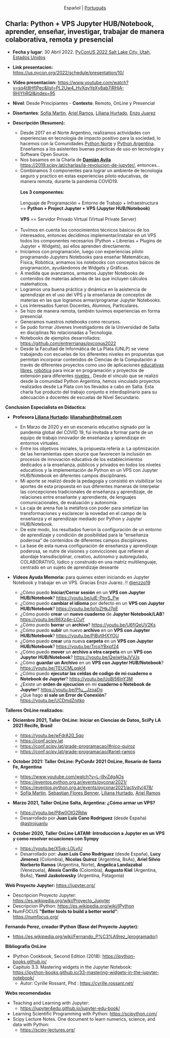 <p align="center">
<span> Español </span>
| 
<a href="https://github.com/asnramos/pyconus2022/blob/main/README.pt-BR.md"> Português </a>
</p>

## Charla: Python + VPS Jupyter HUB/Notebook, aprender, enseñar, investigar, trabajar de manera colaborativa, remota y presencial
* **Fecha y lugar**: 30 Abril 2022. [PyConUS 2022 Salt Lake City, Utah, Estados Unidos](https://us.pycon.org/2022)
* **Link presentacion:** https://us.pycon.org/2022/schedule/presentation/10/
* **Video presentacion:** https://www.youtube.com/watch?v=sq4t8HfIPec&list=PL2Uw4_HvXqvYeXy8ab7iRHjA-9HiYhRQl&index=95
* **Nivel**: Desde Principiantes  - **Contexto**: Remoto, OnLine y Presencial
* **Disertantes**: [Sofía Martin](https://github.com/entrerrianas), [Ariel Ramos](https://us.pycon.org/2022/speaker/profile/11/), [Liliana Hurtado](https://us.pycon.org/2022/speaker/profile/185/), [Enzo Juarez](https://github.com/enzzo19/)
* **Descripción (Resumen):** 

  - Desde 2017 en el Norte Argentino, realizamos actividades con experiencias en tecnologia de impacto positivo para la sociedad, lo hacemos con la Comunidades [Python Norte](https://t.me/pythonnorte) y [Python Argentina](https://www.python.org.ar/). Enseñamos a los asistentes buenas practicas de uso en tecnologia y Software Open Source.<br>
  - Nos basamos en la Charla de **[Damián Avila](https://github.com/damianavila)** https://2019.scipy.lat/charlas/la-revolucion-de-jupyter/, entonces...
  - Combinamos 3 componentes para lograr un ambiente de tecnologia seguro y practico en estas experiencias piloto educativas, de manera remota, durante la pandemia COVID19.<br><br>
**Los 3 componentes:**
<br><br>
Lenguaje de Programación + Entorno de Trabajo + Infraestructura == **Python + Project Jupyter + VPS (Jupyter HUB/Notebook)**
<br><br>
**VPS** == Servidor Privado Virtual (Virtual Private Server)
<br><br>
  - Tuvimos en cuenta los conocimientos técnicos básicos de los interesados, entonces decidimos implementar/instalar en un VPS todos los componentes necesarios (Python + Librerias + Plugins de Jupyter + Widgets), asi ellos aprenden directamente.<br>
  - Iniciamos con programación, luego con experiencias piloto programando Jupyters Notebooks para enseñar Matemáticas, Física, Robótica, armamos los notebooks con conceptos báicos de programación, ayudándonos de Widgets y Gráficas.<br>
  - A medida que avanzamos, armamos Jupyter Notebooks de contenidos de materias además de las que incluyen cálculos mateḿaticos.<br>
  - Logramos una buena práctica y dinámica en la asistencia de aprendizaje en el uso del VPS y la enseñanza de conceptos de materias en las que logramos armar/programar Jupyter Notebooks.<br>
  - Los interesados fueron Docentes, Alumnos, Particulares.<br>
  - Se hizo de manera remota, también tuvimos experiencias en forma presencial.<br>
  - Generamos nuestros notebooks como recursos.<br>
  - Se pudo formar Jóvenes Investigadores de la Universidad de Salta en disciplinas No relacionadas a Tecnología.<br>
  - Notebooks de ejemplos desarrollados: https://github.com/entrerrianas/pyconus2022
  - Desde la Facultad de Informática de La Plata (UNLP) se viene trabajando con escuelas de los diferentes niveles en propuestas que permitan incorporar contenidos de  Ciencias de la Computación a través de diferentes proyectos como uso de aplicaciones [educativas libres](https://lihuen.linti.unlp.edu.ar/index.php?title=Software_Libre_en_escuelas), [robótica](http://robots.linti.unlp.edu.ar/proyecto) para inicar en programación y proyectos de extensión para diferentes [niveles ](https://extension.info.unlp.edu.ar/). Desde el vínculo que se realizó desde la comunidad Python Argentina, hemos vinculado proyectos realizados desde La Plata con los llevados a cabo en Salta. Esta charla fue producto del trabajo conjunto e interdisplinario para su adecuación a docentes de escuelas de Nivel Secundario.

**Conclusion Especialista en Didactica:**
* **Profesora [Liliana Hurtado](https://us.pycon.org/2022/speaker/profile/185/): lilianahur@hotmail.com**
   - En Marzo de 2020 y en un escenario educativo signado por la pandemia global del COVID 19, fui invitada a formar parte de un equipo de trabajo innovador de enseñanza y aprendizaje en entornos virtuales.
   - Entre los objetivos iniciales, la propuesta refería a: La optimización de las herramientas open source que favorecen la inclusión en procesos de innovación educativa de los establecimientos dedicados a la enseñanza, públicos y privados en todos los niveles educativos y la implementación de Python en un VPS con Jupyter HUB/Notebook en diferentes campos disciplinares.
   - Mi aporte se realizó desde la pedagogía y consistió en visibilizar los aportes de esta propuesta en sus diferentes maneras de interpelar las concepciones tradicionales de enseñanza y aprendizaje, de relaciones entre enseñante y aprendiente, de lenguajes comunicacionales, de evaluación y autonomía.
   - La caja de arena fue la metáfora con poder para sintetizar las transformaciones y esclarecer la novedad en el campo de la enseñanza y el aprendizaje mediado por Python y Jupyter HUB/Notebook.
   - De este modo, los resultados fueron la configuración de un entorno de aprendizaje  y condición de posibilidad para la “enseñanza poderosa” de contenidos de diferentes campos disciplinares.
   - La base de esta nueva configuración de enseñanza y aprendizaje poderosa, se nutre de visiones y convicciones que refieren al abordaje transdisciplinar, creativo, autónomo y autoregulado, COLABORATIVO, lúdico y construido en una matriz multilenguaje, centrado en un sujeto de aprendizaje deseante


* **Videos Ayuda Memoria:** para quienes esten iniciando en Jupyter Notebook y trabajar en un VPS. Gracias Enzo Juarez..!! [@enzzo19](https://github.com/enzzo19/)

  - ¿Cómo puedo **Iniciar/Cerrar sesión** en un **VPS con Jupyter HUB/Notebook**? https://youtu.be/uIE-PpvS_Pw
  - ¿Cómo puedo **cambiar el idioma** por defecto en un **VPS con Jupyter HUB/Notebook**? https://youtu.be/lq1oZHkJ7pE
  - ¿Cómo puedo **crear** un **nuevo cuaderno** de **Jupyter Notebook/LAB**? https://youtu.be/86Xz4e-LCuY
  - ¿Cómo puedo **borrar** un **archivo**? https://youtu.be/U6fiQeUV2Ks
  - ¿Cómo puedo **subir** un nuevo **archivo** en un **VPS con Jupyter HUB/Notebook**? https://youtu.be/PjBvtlHXYOU
  - ¿Cómo puedo **crear** una nueva **carpeta** en un **VPS con Jupyter HUB/Notebook**? https://youtu.be/TrcqYBxpf24
  - ¿Cómo puedo **mover** un **archivo a otra carpeta** en un **VPS con Jupyter HUB/Notebook**? https://youtu.be/QwiwHaJVVJs
  - ¿Cómo **guardar un Archivo** en un **VPS con Jupyter HUB/Notebook**? https://youtu.be/TEUCMLqqkI4
  - ¿Cómo puedo **ejecutar las celdas de codigo de mi cuaderno o Notebook de Jupyter**? https://youtu.be/UoBj56InY3M
  - ¿Existe un **orden de ejecucion** en mi **cuaderno o Notebook de Jupyter**? https://youtu.be/Pfu__JzoaDg
  - ¿Que hago **si sale un Error de Conexión**?  https://youtu.be/UCDmdZnjtko

**Talleres OnLine realizados:**

* **Diciembre 2021, Taller OnLine: Iniciar en Ciencias de Datos, SciPy LA 2021 Recife, Brasil**
  - https://youtu.be/wFdrA20_5qo
  - https://conf.scipy.lat
  - https://conf.scipy.lat/grade-programacao/#nico-quiroz
  - https://conf.scipy.lat/grade-programacao/#ariel-ramos

* **October 2021: Taller OnLine: PyConAr 2021 OnLine, Rosario de Santa Fe, Argentina**
  - https://www.youtube.com/watch?v=L-j9vZdgAOs
  - https://eventos.python.org.ar/events/pyconar2021/
  - https://eventos.python.org.ar/events/pyconar2021/activity/478/
  - [Sofía Martin](https://github.com/entrerrianas), [Sebastian Flores Benner](https://github.com/sebastiandres/pycon_ar), [Liliana Hurtado](https://us.pycon.org/2022/speaker/profile/185/), [Ariel Ramos](https://github.com/asnramos/pycon_ar)

* **Marzo 2021, Taller OnLine Salta, Argentina: ¿Cómo armar un VPS?** 
  - https://youtu.be/P8w0OtG2Rdw
  - Desarrollado por **Juan Luis Cano Rodriguez** (desde España) [@astrojuanlu](https://github.com/astrojuanlu) 

* **October 2020, Taller OnLine LATAM: Introduccion a Jupyter en un VPS y como resolver ecuaciones con Sympy**
  - https://youtu.be/X5xk-LOLylU
  - Desarrollado por: **Juan Luis Cano Rodriguez** (desde España), **Lucy Jimenez** (Colombia), **Nicolas Quiroz** (Argentina, BsAs), **Ariel Silvio Norberto Ramos** (Argentina, Norte), **Angelica Landazabal** (Venezuela), **Alexis Carrillo** (Colombia), **Augusto Kiel** (Argentina, BsAs), **Yamil Jaskolowsky** (Argentina, Patagonia)

**Web Proyecto Jupyter:** https://jupyter.org/
* Descripcion Proyecto Jupyter: https://es.wikipedia.org/wiki/Proyecto_Jupyter
* Descripcion IPython: https://es.wikipedia.org/wiki/IPython
* NumFOCUS **"Better tools to build a better world"**: https://numfocus.org/

**Fernando Perez, creador IPython (Base del Proyecto Jupyter):**
* https://es.wikipedia.org/wiki/Fernando_P%C3%A9rez_(programador)

**Bibliografia OnLine**
* IPython Cookbook, Second Edition (2018): https://ipython-books.github.io/
* Capitulo 3.3. Mastering widgets in the Jupyter Notebook: https://ipython-books.github.io/33-mastering-widgets-in-the-jupyter-notebook/
  - Autor: Cyrille Rossant, Phd : https://cyrille.rossant.net/

**Webs recomendadas**
* Teaching and Learning with Jupyter: 
  - https://jupyter4edu.github.io/jupyter-edu-book/
* Learning Scientific Programming with Python: https://scipython.com/
* Scipy Lecture Notes. One document to learn numerics, science, and data with Python:
  - https://scipy-lectures.org/
